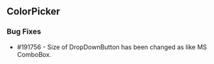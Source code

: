 ## ColorPicker

### Bug Fixes

* \#191756 - Size of DropDownButton has been changed as like MS ComboBox.